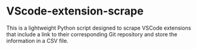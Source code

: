 # VScode-extension-scrape

This is a lightweight Python script designed to scrape VSCode extensions that include a link to their corresponding Git repository and store the information in a CSV file.
